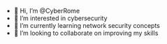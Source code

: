 - 👋 Hi, I’m @CyberRome
- 👀 I’m interested in cybersecurity
- 🌱 I’m currently learning network security concepts
- 💞️ I’m looking to collaborate on improving my skills

<!---
CyberRome/CyberRome is a ✨ special ✨ repository because its `README.md` (this file) appears on your GitHub profile.
You can click the Preview link to take a look at your changes.
--->
